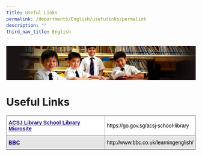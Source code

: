 ```yaml
---
title: Useful Links
permalink: /departments/English/usefulinks/permalink
description: ""
third_nav_title: English
---
```

![](/images/Sub-banner1.jpg)

Useful Links
============

<style type="text/css">
.tg  {border-collapse:collapse;border-spacing:0;}
.tg td{border-color:black;border-style:solid;border-width:1px;font-family:Arial, sans-serif;font-size:14px;
  overflow:hidden;padding:10px 5px;word-break:normal;}
.tg th{border-color:black;border-style:solid;border-width:1px;font-family:Arial, sans-serif;font-size:14px;
  font-weight:normal;overflow:hidden;padding:10px 5px;word-break:normal;}
.tg .tg-4znq{background-color:#E5E5E5;border-color:inherit;color:#21088A;font-weight:bold;text-align:left;vertical-align:top}
.tg .tg-9x8b{background-color:#E5E5E5;border-color:inherit;color:#000000;text-align:left;vertical-align:middle}
.tg .tg-fjxp{background-color:#FFF;border-color:inherit;color:#000000;text-align:left;vertical-align:middle}
.tg .tg-gsa6{background-color:#FFF;border-color:inherit;color:#21088A;font-weight:bold;text-align:left;vertical-align:top}
</style>
<table class="tg">
<thead>
  <tr>
    <th class="tg-gsa6"><a href="https://go.gov.sg/acsj-school-library"><span style="text-decoration:none;color:#21088A">ACSJ Library School Library Microsite</span></a></th>
    <th class="tg-fjxp">https://go.gov.sg/acsj-school-library</th>
  </tr>
</thead>
<tbody>
  <tr>
    <td class="tg-4znq"><a href="http://www.bbc.co.uk/learningenglish/"><span style="text-decoration:none;color:#21088A">BBC</span></a></td>
    <td class="tg-9x8b">http://www.bbc.co.uk/learningenglish/</td>
  </tr>
</tbody>
</table>